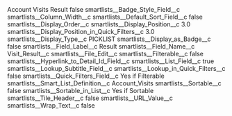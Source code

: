 <?xml version="1.0" encoding="UTF-8"?>
<CustomMetadata xmlns="http://soap.sforce.com/2006/04/metadata" xmlns:xsi="http://www.w3.org/2001/XMLSchema-instance" xmlns:xsd="http://www.w3.org/2001/XMLSchema">
    <label>Account Visits Result</label>
    <protected>false</protected>
    <values>
        <field>smartlists__Badge_Style_Field__c</field>
        <value xsi:nil="true"/>
    </values>
    <values>
        <field>smartlists__Column_Width__c</field>
        <value xsi:nil="true"/>
    </values>
    <values>
        <field>smartlists__Default_Sort_Field__c</field>
        <value xsi:type="xsd:boolean">false</value>
    </values>
    <values>
        <field>smartlists__Display_Order__c</field>
        <value xsi:nil="true"/>
    </values>
    <values>
        <field>smartlists__Display_Position__c</field>
        <value xsi:type="xsd:double">3.0</value>
    </values>
    <values>
        <field>smartlists__Display_Position_in_Quick_Filters__c</field>
        <value xsi:type="xsd:double">3.0</value>
    </values>
    <values>
        <field>smartlists__Display_Type__c</field>
        <value xsi:type="xsd:string">PICKLIST</value>
    </values>
    <values>
        <field>smartlists__Display_as_Badge__c</field>
        <value xsi:type="xsd:boolean">false</value>
    </values>
    <values>
        <field>smartlists__Field_Label__c</field>
        <value xsi:type="xsd:string">Result</value>
    </values>
    <values>
        <field>smartlists__Field_Name__c</field>
        <value xsi:type="xsd:string">Visit_Result__c</value>
    </values>
    <values>
        <field>smartlists__File_Edit__c</field>
        <value xsi:nil="true"/>
    </values>
    <values>
        <field>smartlists__Filterable__c</field>
        <value xsi:type="xsd:boolean">false</value>
    </values>
    <values>
        <field>smartlists__Hyperlink_to_Detail_Id_Field__c</field>
        <value xsi:nil="true"/>
    </values>
    <values>
        <field>smartlists__List_Field__c</field>
        <value xsi:type="xsd:boolean">true</value>
    </values>
    <values>
        <field>smartlists__Lookup_Subtitle_Field__c</field>
        <value xsi:nil="true"/>
    </values>
    <values>
        <field>smartlists__Lookup_in_Quick_Filters__c</field>
        <value xsi:type="xsd:boolean">false</value>
    </values>
    <values>
        <field>smartlists__Quick_Filters_Field__c</field>
        <value xsi:type="xsd:string">Yes if Filterable</value>
    </values>
    <values>
        <field>smartlists__Smart_List_Definition__c</field>
        <value xsi:type="xsd:string">Account_Visits</value>
    </values>
    <values>
        <field>smartlists__Sortable__c</field>
        <value xsi:type="xsd:boolean">false</value>
    </values>
    <values>
        <field>smartlists__Sortable_in_List__c</field>
        <value xsi:type="xsd:string">Yes if Sortable</value>
    </values>
    <values>
        <field>smartlists__Tile_Header__c</field>
        <value xsi:type="xsd:boolean">false</value>
    </values>
    <values>
        <field>smartlists__URL_Value__c</field>
        <value xsi:nil="true"/>
    </values>
    <values>
        <field>smartlists__Wrap_Text__c</field>
        <value xsi:type="xsd:boolean">false</value>
    </values>
</CustomMetadata>
